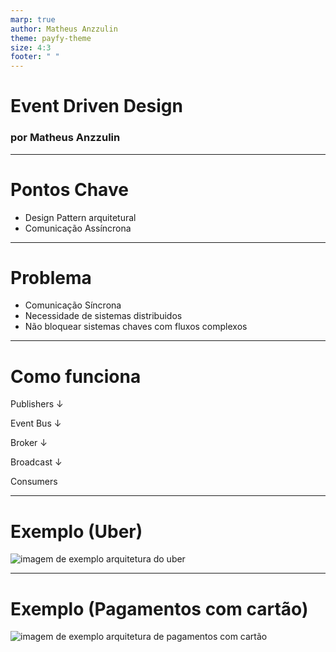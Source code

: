 ```yaml
---
marp: true
author: Matheus Anzzulin
theme: payfy-theme
size: 4:3
footer: " "
---
```

<!-- _class: lead -->
# Event Driven Design
### por Matheus Anzzulin

---
# Pontos Chave
- Design Pattern arquitetural
- Comunicação Assíncrona

---
# Problema

- Comunicação Síncrona
- Necessidade de sistemas distribuidos
- Não bloquear sistemas chaves com fluxos complexos

---
# Como funciona

Publishers
&darr;

Event Bus
&darr;

Broker
&darr;

Broadcast
&darr;

Consumers

---
# Exemplo (Uber)
![imagem de exemplo arquitetura do uber](https://media.geeksforgeeks.org/wp-content/cdn-uploads/20201120210648/Uber-System-Design-High-Level-Architecture.png)

---
# Exemplo (Pagamentos com cartão)
![imagem de exemplo arquitetura de pagamentos com cartão](
https://marvel-b1-cdn.bc0a.com/f00000000017219/documents.trendmicro.com/images/tex/articles/cloud-pos.jpg)
